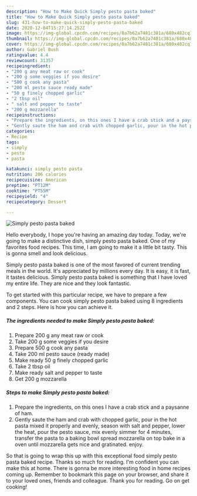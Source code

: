 ```yaml
---
description: "How to Make Quick Simply pesto pasta baked"
title: "How to Make Quick Simply pesto pasta baked"
slug: 431-how-to-make-quick-simply-pesto-pasta-baked
date: 2020-12-04T15:27:14.252Z
image: https://img-global.cpcdn.com/recipes/0a7b62a7481c381a/680x482cq70/simply-pesto-pasta-baked-recipe-main-photo.jpg
thumbnail: https://img-global.cpcdn.com/recipes/0a7b62a7481c381a/680x482cq70/simply-pesto-pasta-baked-recipe-main-photo.jpg
cover: https://img-global.cpcdn.com/recipes/0a7b62a7481c381a/680x482cq70/simply-pesto-pasta-baked-recipe-main-photo.jpg
author: Gabriel Bush
ratingvalue: 4.4
reviewcount: 31357
recipeingredient:
- "200 g any meat raw or cook"
- "200 g some veggies if you desire"
- "500 g cook any pasta"
- "200 ml pesto sauce ready made"
- "50 g finely chopped garlic"
- "2 tbsp oil"
- " salt and pepper to taste"
- "200 g mozzarella"
recipeinstructions:
- "Prepare the ingredients, on this ones I have a crab stick and a paysanne of ham."
- "Gently saute the ham and crab with chopped garlic, pour in the hot pasta mixed it properly and evenly, season with salt and pepper, lower the heat, pour the pesto sauce, mix evenly simmer for 4 minutes, transfer the pasta to a baking bowl spread mozzarella on top bake in a oven until mozzarella gets nice and gratinated. enjoy."
categories:
- Recipe
tags:
- simply
- pesto
- pasta

katakunci: simply pesto pasta 
nutrition: 206 calories
recipecuisine: American
preptime: "PT12M"
cooktime: "PT55M"
recipeyield: "4"
recipecategory: Dessert

---
```



![Simply pesto pasta baked](https://img-global.cpcdn.com/recipes/0a7b62a7481c381a/680x482cq70/simply-pesto-pasta-baked-recipe-main-photo.jpg)

Hello everybody, I hope you're having an amazing day today. Today, we're going to make a distinctive dish, simply pesto pasta baked. One of my favorites food recipes. This time, I am going to make it a little bit tasty. This is gonna smell and look delicious.



Simply pesto pasta baked is one of the most favored of current trending meals in the world. It's appreciated by millions every day. It is easy, it is fast, it tastes delicious. Simply pesto pasta baked is something that I have loved my entire life. They are nice and they look fantastic.


To get started with this particular recipe, we have to prepare a few components. You can cook simply pesto pasta baked using 8 ingredients and 2 steps. Here is how you can achieve it.

<!--inarticleads1-->

##### The ingredients needed to make Simply pesto pasta baked:

1. Prepare 200 g any meat raw or cook
1. Take 200 g some veggies if you desire
1. Prepare 500 g cook any pasta
1. Take 200 ml pesto sauce (ready made)
1. Make ready 50 g finely chopped garlic
1. Take 2 tbsp oil
1. Make ready  salt and pepper to taste
1. Get 200 g mozzarella




<!--inarticleads2-->

##### Steps to make Simply pesto pasta baked:

1. Prepare the ingredients, on this ones I have a crab stick and a paysanne of ham.
1. Gently saute the ham and crab with chopped garlic, pour in the hot pasta mixed it properly and evenly, season with salt and pepper, lower the heat, pour the pesto sauce, mix evenly simmer for 4 minutes, transfer the pasta to a baking bowl spread mozzarella on top bake in a oven until mozzarella gets nice and gratinated. enjoy.




So that is going to wrap this up with this exceptional food simply pesto pasta baked recipe. Thanks so much for reading. I'm confident you can make this at home. There is gonna be more interesting food in home recipes coming up. Remember to bookmark this page on your browser, and share it to your loved ones, friends and colleague. Thank you for reading. Go on get cooking!
